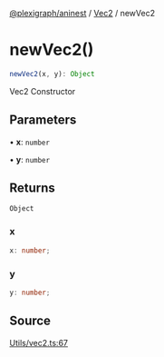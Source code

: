 [@plexigraph/aninest](../../index.md) / [Vec2](../index.md) / newVec2

# newVec2()

```ts
newVec2(x, y): Object
```

Vec2 Constructor

## Parameters

• **x**: `number`

• **y**: `number`

## Returns

`Object`

### x

```ts
x: number;
```

### y

```ts
y: number;
```

## Source

[Utils/vec2.ts:67](https://github.com/plexigraph/aninest/blob/c1a56b4/src/Utils/vec2.ts#L67)

